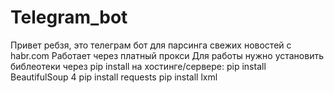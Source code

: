 # Telegram_bot
Привет ребзя, это телеграм бот для парсинга свежих новостей с habr.com
Работает через платный прокси
Для работы нужно установить библеотеки через pip install на хостинге/сервере:
pip install BeautifulSoup 4
pip install requests
pip install lxml
